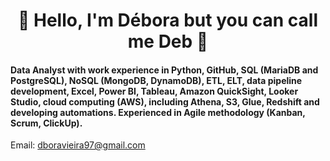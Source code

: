 <div align="center">
  <h1>🌼 Hello, I'm Débora but you can call me Deb 🌼</h1>
</div>

#### Data Analyst with work experience in Python, GitHub, SQL (MariaDB and PostgreSQL), NoSQL (MongoDB, DynamoDB), ETL, ELT, data pipeline development, Excel, Power BI, Tableau, Amazon QuickSight, Looker Studio, cloud computing (AWS), including Athena, S3, Glue, Redshift and developing automations. Experienced in Agile methodology (Kanban, Scrum, ClickUp).

Email: dboravieira97@gmail.com
